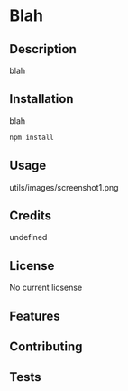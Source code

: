 # Blah

## Description 
blah

## Installation
blah
  
```bash 
npm install
```   

## Usage
utils/images/screenshot1.png


## Credits
undefined

## License 
No current licsense

## Features 


## Contributing 


## Tests






